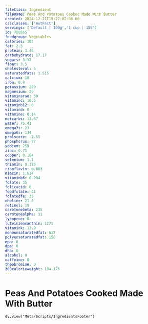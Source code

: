 ```yaml
---
fileClass: Ingredient
filename: Peas And Potatoes Cooked Made With Butter
created: 2024-12-21T19:27:02-06:00
cssclasses: ['nutFact']
servings: ['Default | 100g','1 cup | 158']
id: 788665
foodgroup: Vegetables
calories: 103
fat: 2.5
protein: 3.46
carbohydrate: 17.17
sugars: 3.32
fiber: 3.5
cholesterol: 6
saturatedfats: 1.515
calcium: 18
iron: 0.9
potassium: 289
magnesium: 29
vitaminarae: 39
vitaminc: 10.5
vitaminb12: 0
vitamind: 0
vitamine: 0.14
netcarbs: 13.67
water: 75.41
omega3s: 23
omega6s: 134
pralscore: -2.55
phosphorus: 77
sodium: 259
zinc: 0.71
copper: 0.164
selenium: 1.1
thiamin: 0.173
riboflavin: 0.083
niacin: 1.614
vitaminb6: 0.234
folate: 35
folicacid: 0
foodfolate: 35
folatedfe: 35
choline: 21.3
retinol: 19
carotenebeta: 235
carotenealpha: 11
lycopene: 0
luteinzeaxanthin: 1271
vitamink: 13.9
monounsaturatedfat: 617
polyunsaturatedfat: 158
epa: 0
dpa: 0
dha: 0
alcohol: 0
caffeine: 0
theobromine: 0
200calorieweight: 194.175
---
```


# Peas And Potatoes Cooked Made With Butter

```dataviewjs
dv.view("Meta/Scripts/IngredientsFooter")
```